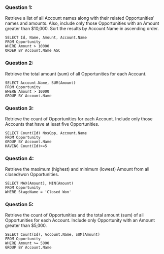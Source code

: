### Question 1:
Retrieve a list of all Account names along with their related Opportunities' names and amounts. Also, include only those Opportunities with an Amount greater than $10,000. Sort the results by Account Name in ascending order.
```
SELECT Id, Name, Amount, Account.Name 
FROM Opportunity 
WHERE Amount > 10000 
ORDER BY Account.Name ASC
```
### Question 2:
Retrieve the total amount (sum) of all Opportunities for each Account. 
```
SELECT Account.Name, SUM(Amount) 
FROM Opportunity 
WHERE Amount > 10000 
GROUP BY Account.Name
```
### Question 3:
Retrieve the count of Opportunities for each Account. Include only those Accounts that have at least five Opportunities.
```
SELECT Count(Id) NosOpp, Account.Name 
FROM Opportunity 
GROUP BY Account.Name 
HAVING Count(Id)>=5
```
### Question 4:
Retrieve the maximum (highest) and minimum (lowest) Amount from all closed/won Opportunities.
```
SELECT MAX(Amount), MIN(Amount) 
FROM Opportunity 
WHERE StageName = 'Closed Won'
```
### Question 5:
Retrieve the count of Opportunities and the total amount (sum) of all Opportunities for each Account. Include only Opportunity with an Amount greater than $5,000.
```
SELECT Count(Id), Account.Name, SUM(Amount) 
FROM Opportunity 
WHERE Amount >= 5000 
GROUP BY Account.Name
```
